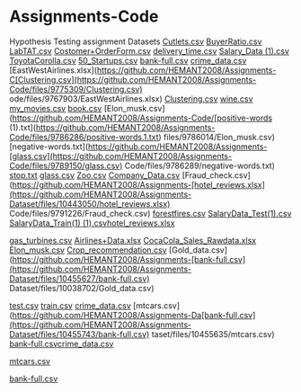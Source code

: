 # Assignments-Code
Hypothesis Testing assignment Datasets
[Cutlets.csv](https://github.com/HEMANT2008/Assignments-Code/files/9730650/Cutlets.csv)
[BuyerRatio.csv](https://github.com/HEMANT2008/Assignments-Code/files/9730661/BuyerRatio.csv)
[LabTAT.csv](https://github.com/HEMANT2008/Assignments-Code/files/9730662/LabTAT.csv)
[Costomer+OrderForm.csv](https://github.com/HEMANT2008/Assignments-Code/files/9730822/Costomer%2BOrderForm.csv)
[delivery_time.csv](https://github.com/HEMANT2008/Assignments-Code/files/9732424/delivery_time.csv)
[Salary_Data (1).csv](https://github.com/HEMANT2008/Assignments-Code/files/9732426/Salary_Data.1.csv)
[ToyotaCorolla.csv](https://github.com/HEMANT2008/Assignments-Code/files/9753601/ToyotaCorolla.csv)
[50_Startups.csv](https://github.com/HEMANT2008/Assignments-Code/files/9753602/50_Startups.csv)
[bank-full.csv](https://github.com/HEMANT2008/Assignments-Code/files/9758693/bank-full.csv)
[crime_data.csv](https://github.com/HEMANT2008/Assignments-Code/files/9767902/crime_data.csv)
[EastWestAirlines.xlsx](https://github.com/HEMANT2008/Assignments-C[Clustering.csv](https://github.com/HEMANT2008/Assignments-Code/files/9775309/Clustering.csv)
ode/files/9767903/EastWestAirlines.xlsx)
[Clustering.csv](https://github.com/HEMANT2008/Assignments-Code/files/9775312/Clustering.csv)
[wine.csv](https://github.com/HEMANT2008/Assignments-Code/files/9777776/wine.csv)
[my_movies.csv](https://github.com/HEMANT2008/Assignments-Code/files/9778790/my_movies.csv)
[book.csv](https://github.com/HEMANT2008/Assignments-Code/files/9778791/book.csv)
[Elon_musk.csv](https://github.com/HEMANT2008/Assignments-Code/[positive-words (1).txt](https://github.com/HEMANT2008/Assignments-Code/files/9786286/positive-words.1.txt)
files/9786014/Elon_musk.csv)
[negative-words.txt](https://github.com/HEMANT2008/Assignments-[glass.csv](https://github.com/HEMANT2008/Assignments-Code/files/9789150/glass.csv)
Code/files/9786289/negative-words.txt)
[stop.txt](https://github.com/HEMANT2008/Assignments-Code/files/9786290/stop.txt)
[glass.csv](https://github.com/HEMANT2008/Assignments-Code/files/9789215/glass.csv)
[Zoo.csv](https://github.com/HEMANT2008/Assignments-Code/files/9789155/Zoo.csv)
[Company_Data.csv](https://github.com/HEMANT2008/Assignments-Code/files/9791225/Company_Data.csv)
[Fraud_check.csv](https://github.com/HEMANT2008/Assignments-[hotel_reviews.xlsx](https://github.com/HEMANT2008/Assignments-Dataset/files/10443050/hotel_reviews.xlsx)
Code/files/9791226/Fraud_check.csv)
[forestfires.csv](https://github.com/HEMANT2008/Assignments-Code/files/9921413/forestfires.csv)
[SalaryData_Test(1).csv](https://github.com/HEMANT2008/Assignments-Code/files/9921419/SalaryData_Test.1.csv)
[SalaryData_Train(1) (1).csv](https://github.com/HEMANT2008/Assignments-Code/files/9921470/SalaryData_Train.1.1.csv)[hotel_reviews.xlsx](https://github.com/HEMANT2008/Assignments-Dataset/files/10314315/hotel_reviews.xlsx)

[gas_turbines.csv](https://github.com/HEMANT2008/Assignments-Code/files/9921915/gas_turbines.csv)
[Airlines+Data.xlsx](https://github.com/HEMANT2008/Assignments-Code/files/9925538/Airlines%2BData.xlsx)
[CocaCola_Sales_Rawdata.xlsx](https://github.com/HEMANT2008/Assignments-Code/files/9925539/CocaCola_Sales_Rawdata.xlsx)
[Elon_musk.csv](https://github.com/HEMANT2008/Assignments-Code/files/9927461/Elon_musk.csv)
[Crop_recommendation.csv](https://github.com/HEMANT2008/Assignments-Dataset/files/10034451/Crop_recommendation.csv)
[Gold_data.csv](https://github.com/HEMANT2008/Assignments-[bank-full.csv](https://github.com/HEMANT2008/Assignments-Dataset/files/10455627/bank-full.csv)
Dataset/files/10038702/Gold_data.csv)

[test.csv](https://github.com/HEMANT2008/Assignments-Dataset/files/10235247/test.csv)
[train.csv](https://github.com/HEMANT2008/Assignments-Dataset/files/10235248/train.csv)
[crime_data.csv](https://github.com/HEMANT2008/Assignments-Dataset/files/10455633/crime_data.csv)
[mtcars.csv](https://github.com/HEMANT2008/Assignments-Da[bank-full.csv](https://github.com/HEMANT2008/Assignments-Dataset/files/10455743/bank-full.csv)
taset/files/10455635/mtcars.csv)
[bank-full.csv](https://github.com/HEMANT2008/Assignments-Dataset/files/10455639/bank-full.csv)[crime_data.csv](https://github.com/HEMANT2008/Assignments-Dataset/files/10455749/crime_data.csv)

[mtcars.csv](https://github.com/HEMANT2008/Assignments-Dataset/files/10455750/mtcars.csv)



[bank-full.csv](https://github.com/HEMANT2008/Assignments-Dataset/files/10455755/bank-full.csv)
